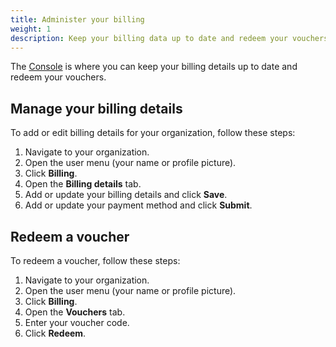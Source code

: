 ```yaml
---
title: Administer your billing
weight: 1
description: Keep your billing data up to date and redeem your vouchers from the Console.
---
```


The [Console](/administration/billing/billing-admin.md) is where you can keep your billing details up to date and redeem your vouchers.

## Manage your billing details

To add or edit billing details for your organization, follow these steps:

1. Navigate to your organization.
2. Open the user menu (your name or profile picture).
3. Click **Billing**.</br>
4. Open the **Billing details** tab.
5. Add or update your billing details and click **Save**.
6. Add or update your payment method and click **Submit**.

## Redeem a voucher

To redeem a voucher, follow these steps:

1. Navigate to your organization.
2. Open the user menu (your name or profile picture).
3. Click **Billing**.</br>
4. Open the **Vouchers** tab.
5. Enter your voucher code.
6. Click **Redeem**.